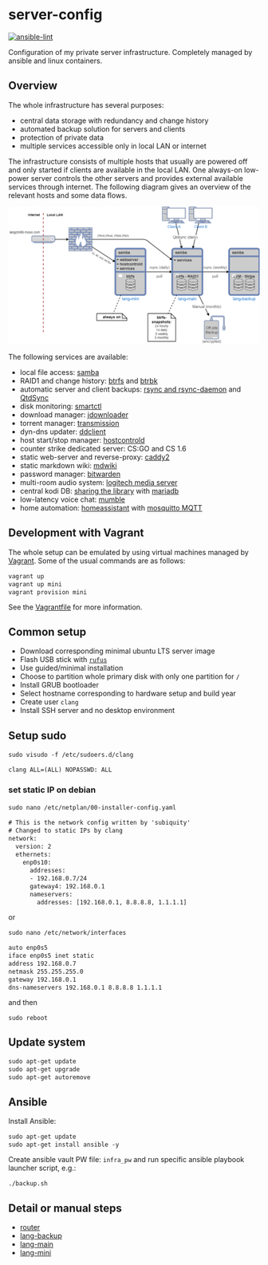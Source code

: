 server-config
=============

[![ansible-lint](https://github.com/langchr86/server-config/actions/workflows/ansible-lint.yml/badge.svg)](https://github.com/langchr86/server-config/actions/workflows/ansible-lint.yml)

Configuration of my private server infrastructure.
Completely managed by ansible and linux containers.


Overview
--------

The whole infrastructure has several purposes:

* central data storage with redundancy and change history
* automated backup solution for servers and clients
* protection of private data
* multiple services accessible only in local LAN or internet

The infrastructure consists of multiple hosts that usually are powered off
and only started if clients are available in the local LAN.
One always-on low-power server controls the other servers
and provides external available services through internet.
The following diagram gives an overview of the relevant hosts and some data flows.

![infrastructure_overview](docs/images/infrastructure_overview.png)

The following services are available:

* local file access: [samba](https://www.samba.org/)
* RAID1 and change history: [btrfs](https://btrfs.wiki.kernel.org/index.php/Main_Page)
  and [btrbk](https://github.com/digint/btrbk)
* automatic server and client backups: [rsync and rsync-daemon](https://en.wikipedia.org/wiki/Rsync)
  and [QtdSync](http://qtdtools.doering-thomas.de/)
* disk monitoring: [smartctl](https://www.smartmontools.org/)
* download manager: [jdownloader](https://jdownloader.org/)
* torrent manager: [transmission](https://transmissionbt.com/)
* dyn-dns updater: [ddclient](https://github.com/ddclient/ddclient)
* host start/stop manager: [hostcontrold](https://github.com/langchr86/hostcontrold)
* counter strike dedicated server: CS:GO and CS 1.6
* static web-server and reverse-proxy: [caddy2](https://caddyserver.com/)
* static markdown wiki: [mdwiki](http://www.mdwiki.info)
* password manager: [bitwarden](https://go.bitwarden.com/)
* multi-room audio system: [logitech media server](https://en.wikipedia.org/wiki/Logitech_Media_Server)
* central kodi DB: [sharing the library](https://kodi.wiki/view/MySQL)
  with [mariadb](https://mariadb.org/)
* low-latency voice chat: [mumble](https://www.mumble.com/)
* home automation: [homeassistant](https://www.home-assistant.io/)
  with [mosquitto MQTT](https://mosquitto.org/)


Development with Vagrant
------------------------

The whole setup can be emulated by using virtual machines managed by [Vagrant](https://www.vagrantup.com/).
Some of the usual commands are as follows:

~~~~~~
vagrant up
vagrant up mini
vagrant provision mini
~~~~~~

See the [Vagrantfile](./Vagrantfile) for more information.


Common setup
------------

* Download corresponding minimal ubuntu LTS server image
* Flash USB stick with [`rufus`](https://rufus.ie/)
* Use guided/minimal installation
* Choose to partition whole primary disk with only one partition for `/`
* Install GRUB bootloader
* Select hostname corresponding to hardware setup and build year
* Create user `clang`
* Install SSH server and no desktop environment


Setup sudo
----------

~~~
sudo visudo -f /etc/sudoers.d/clang
~~~

~~~
clang ALL=(ALL) NOPASSWD: ALL
~~~


### set static IP on debian

~~~
sudo nano /etc/netplan/00-installer-config.yaml
~~~

~~~
# This is the network config written by 'subiquity'
# Changed to static IPs by clang
network:
  version: 2
  ethernets:
    enp0s10:
      addresses:
      - 192.168.0.7/24
      gateway4: 192.168.0.1
      nameservers:
        addresses: [192.168.0.1, 8.8.8.8, 1.1.1.1]
~~~

or

~~~
sudo nano /etc/network/interfaces
~~~

~~~
auto enp0s5
iface enp0s5 inet static
address 192.168.0.7
netmask 255.255.255.0
gateway 192.168.0.1
dns-nameservers 192.168.0.1 8.8.8.8 1.1.1.1
~~~

and then

~~~
sudo reboot
~~~


Update system
-------------

~~~
sudo apt-get update
sudo apt-get upgrade
sudo apt-get autoremove
~~~


Ansible
-------

Install Ansible:

~~~
sudo apt-get update
sudo apt-get install ansible -y
~~~

Create ansible vault PW file: `infra_pw`
and run specific ansible playbook launcher script, e.g.:

~~~
./backup.sh
~~~


Detail or manual steps
----------------------

* [router](docs/router.md)
* [lang-backup](docs/lang-backup.md)
* [lang-main](docs/lang-main.md)
* [lang-mini](docs/lang-mini.md)
